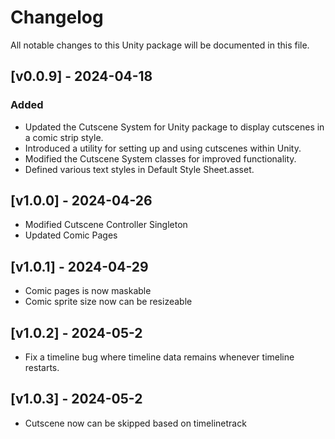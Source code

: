 # Changelog

All notable changes to this Unity package will be documented in this file.

## [v0.0.9] - 2024-04-18

### Added

+ Updated the Cutscene System for Unity package to display cutscenes in a comic strip style.
+ Introduced a utility for setting up and using cutscenes within Unity.
+ Modified the Cutscene System classes for improved functionality.
+ Defined various text styles in Default Style Sheet.asset.


## [v1.0.0] - 2024-04-26

+ Modified Cutscene Controller Singleton 
+ Updated Comic Pages


## [v1.0.1] - 2024-04-29

+ Comic pages is now maskable
+ Comic sprite size now can be resizeable

## [v1.0.2] - 2024-05-2

+ Fix a timeline bug where timeline data remains whenever timeline restarts.

## [v1.0.3] - 2024-05-2

+ Cutscene now can be skipped based on timelinetrack
